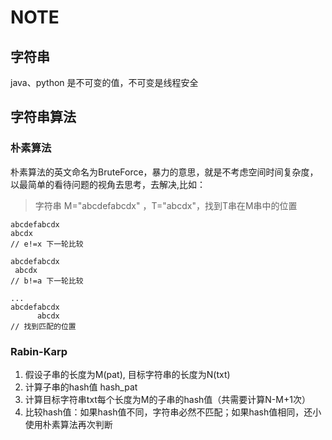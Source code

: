 # NOTE

## 字符串
java、python 是不可变的值，不可变是线程安全

## 字符串算法

### 朴素算法
朴素算法的英文命名为BruteForce，暴力的意思，就是不考虑空间时间复杂度，以最简单的看待问题的视角去思考，去解决,比如：  
> 字符串 M="abcdefabcdx" ，T="abcdx"，找到T串在M串中的位置

```
abcdefabcdx
abcdx
// e!=x 下一轮比较

abcdefabcdx
 abcdx 
// b!=a 下一轮比较

...
abcdefabcdx
      abcdx 
// 找到匹配的位置
```

### Rabin-Karp
1. 假设子串的长度为M(pat), 目标字符串的长度为N(txt)
2. 计算子串的hash值 hash_pat
3. 计算目标字符串txt每个长度为M的子串的hash值（共需要计算N-M+1次）
4. 比较hash值：如果hash值不同，字符串必然不匹配；如果hash值相同，还小使用朴素算法再次判断
